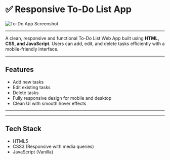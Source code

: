 # ✅ Responsive To-Do List App
![To-Do App Screenshot](screenshot.png) <!-- Replace with actual screenshot path -->

---

A clean, responsive and functional To-Do List Web App built using **HTML, CSS, and JavaScript**. Users can add, edit, and delete tasks efficiently with a mobile-friendly interface.

---

## Features

- Add new tasks
- Edit existing tasks
- Delete tasks
- Fully responsive design for mobile and desktop
- Clean UI with smooth hover effects

---

---

## Tech Stack

- HTML5
- CSS3 (Responsive with media queries)
- JavaScript (Vanilla)
